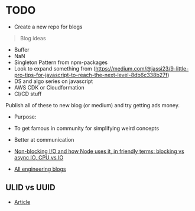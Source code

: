 # TODO
- Create a new repo for blogs

> Blog ideas
- Buffer
- NaN
- Singleton Pattern from npm-packages
- Look to expand something from (https://medium.com/@jassi23/9-little-pro-tips-for-javascript-to-reach-the-next-level-8db6c338b27f)
- DS and algo series on javascript
- AWS CDK or Cloudformation
- CI/CD stuff

Publish all of these to new blog (or medium) and try getting ads money.

- Purpose: 
- To get famous in community for simplifying weird concepts
- Better at communication

- [Non-blocking I/O and how Node uses it, in friendly terms: blocking vs async IO, CPU vs IO](https://www.youtube.com/watch?v=wB9tIg209-8)
- [All engineering blogs](https://allengineeringblogs.com/selection)

## ULID vs UUID
- [Article](https://blog.bitsrc.io/ulid-vs-uuid-sortable-random-id-generators-for-javascript-183400ef862c)